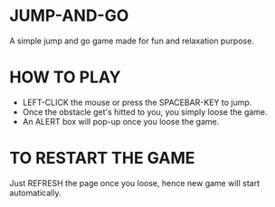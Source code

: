 # JUMP-AND-GO
A simple jump and go game made for fun and relaxation purpose.


# HOW TO PLAY
- LEFT-CLICK the mouse or press the SPACEBAR-KEY to jump. <br>
- Once the obstacle get's hitted to you, you simply loose the game. <br>
- An ALERT box will pop-up once you loose the game. <br>

# TO RESTART THE GAME
Just REFRESH the page once you loose, hence new game will start automatically.
